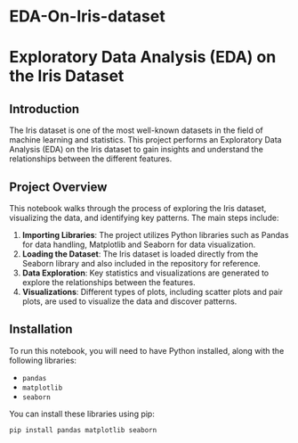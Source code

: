 # EDA-On-Iris-dataset
# Exploratory Data Analysis (EDA) on the Iris Dataset

## Introduction
The Iris dataset is one of the most well-known datasets in the field of machine learning and statistics. This project performs an Exploratory Data Analysis (EDA) on the Iris dataset to gain insights and understand the relationships between the different features.

## Project Overview
This notebook walks through the process of exploring the Iris dataset, visualizing the data, and identifying key patterns. The main steps include:

1. **Importing Libraries**: The project utilizes Python libraries such as Pandas for data handling, Matplotlib and Seaborn for data visualization.
2. **Loading the Dataset**: The Iris dataset is loaded directly from the Seaborn library and also included in the repository for reference.
3. **Data Exploration**: Key statistics and visualizations are generated to explore the relationships between the features.
4. **Visualizations**: Different types of plots, including scatter plots and pair plots, are used to visualize the data and discover patterns.

## Installation
To run this notebook, you will need to have Python installed, along with the following libraries:

- `pandas`
- `matplotlib`
- `seaborn`

You can install these libraries using pip:

```bash
pip install pandas matplotlib seaborn
